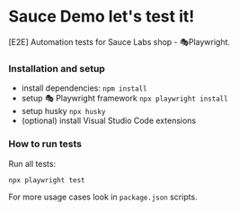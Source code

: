 # Sauce Demo let's test it!

[E2E] Automation tests for Sauce Labs shop - 🎭Playwright.

### Installation and setup

- install dependencies: `npm install`
- setup 🎭 Playwright framework `npx playwright install`
- setup husky `npx husky`
- (optional) install Visual Studio Code extensions

### How to run tests

Run all tests:

```
npx playwright test
```

For more usage cases look in `package.json` scripts.
